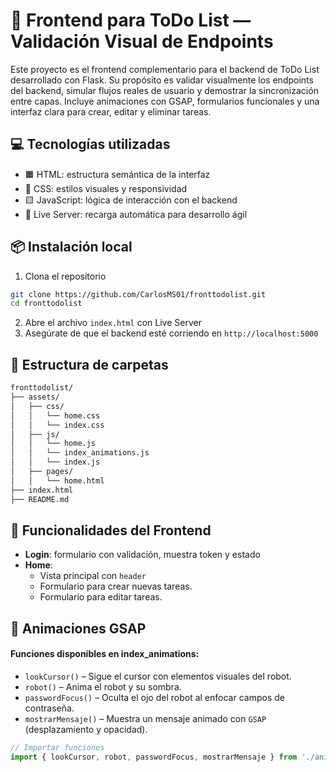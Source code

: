 # 📝 Frontend para ToDo List — Validación Visual de Endpoints

Este proyecto es el frontend complementario para el backend de ToDo List desarrollado con Flask. Su propósito es validar visualmente los endpoints del backend, simular flujos reales de usuario y demostrar la sincronización entre capas. Incluye animaciones con GSAP, formularios funcionales y una interfaz clara para crear, editar y eliminar tareas.

## 💻 Tecnologías utilizadas

- 🟧 HTML: estructura semántica de la interfaz
- 🔵 CSS: estilos visuales y responsividad
- 🟨 JavaScript: lógica de interacción con el backend
- 🔄 Live Server: recarga automática para desarrollo ágil

## 📦 Instalación local

1. Clona el repositorio
```bash
git clone https://github.com/CarlosMS01/fronttodolist.git
cd fronttodolist
```
2. Abre el archivo `index.html` con Live Server
3. Asegúrate de que el backend esté corriendo en `http://localhost:5000`

## 📁 Estructura de carpetas

```bash
fronttodolist/
├── assets/
│   ├── css/
│   │   └── home.css
│   │   └── index.css
│   ├── js/
│   │   └── home.js
│   │   └── index_animations.js
│   │   └── index.js
│   ├── pages/
│   │   └── home.html
├── index.html
├── README.md
```

## 🧪 Funcionalidades del Frontend

- **Login**: formulario con validación, muestra token y estado
- **Home**: 
  - Vista principal con `header`
  - Formulario para crear nuevas tareas.
  - Formulario para editar tareas.

## 🎯 Animaciones GSAP

#### Funciones disponibles en index_animations:
- `lookCursor()` – Sigue el cursor con elementos visuales del robot.
- `robot()` – Anima el robot y su sombra.
- `passwordFocus()` – Oculta el ojo del robot al enfocar campos de contraseña.
- `mostrarMensaje()` – Muestra un mensaje animado con `GSAP` (desplazamiento y opacidad).

```js
// Importar funciones
import { lookCursor, robot, passwordFocus, mostrarMensaje } from './animaciones.js';
```
